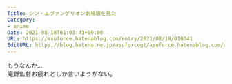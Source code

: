 ```yaml
---
Title: シン・エヴァンゲリオン劇場版を見た
Category:
- anime
Date: 2021-08-18T01:03:41+09:00
URL: https://asuforce.hatenablog.com/entry/2021/08/18/010341
EditURL: https://blog.hatena.ne.jp/asuforcegt/asuforce.hatenablog.com/atom/entry/26006613798479020
---
```


もうなんか...  
庵野監督お疲れとしか言いようがない。  
